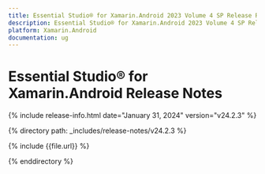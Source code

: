 ```yaml
---
title: Essential Studio® for Xamarin.Android 2023 Volume 4 SP Release Release Notes  
description: Essential Studio® for Xamarin.Android 2023 Volume 4 SP Release Release Notes  
platform: Xamarin.Android
documentation: ug
---
```


# Essential Studio® for Xamarin.Android  Release Notes  

{% include release-info.html date="January 31, 2024"  version="v24.2.3" %} 

{% directory path: _includes/release-notes/v24.2.3 %}

{% include {{file.url}} %}

{% enddirectory %}